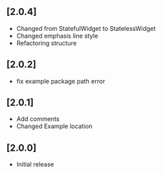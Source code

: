 ## [2.0.4] 
* Changed from StatefulWidget to StatelessWidget
* Changed emphasis line style
* Refactoring structure

## [2.0.2] 
* fix example package path error

## [2.0.1] 
* Add comments
* Changed Example location

## [2.0.0] 
* Initial release
